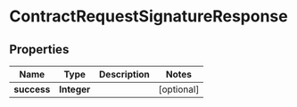 

# ContractRequestSignatureResponse


## Properties

| Name | Type | Description | Notes |
|------------ | ------------- | ------------- | -------------|
|**success** | **Integer** |  |  [optional] |



